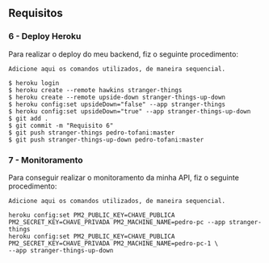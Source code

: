 

## Requisitos

### 6 - Deploy Heroku

Para realizar o deploy do meu backend, fiz o seguinte procedimento:

`Adicione aqui os comandos utilizados, de maneira sequencial.`

```
$ heroku login
$ heroku create --remote hawkins stranger-things
$ heroku create --remote upside-down stranger-things-up-down
$ heroku config:set upsideDown="false" --app stranger-things
$ heroku config:set upsideDown="true" --app stranger-things-up-down
$ git add .
$ git commit -m "Requisito 6"
$ git push stranger-things pedro-tofani:master
$ git push stranger-things-up-down pedro-tofani:master
```

### 7 - Monitoramento

Para conseguir realizar o monitoramento da minha API, fiz o seguinte procedimento:

`Adicione aqui os comandos utilizados, de maneira sequencial.`

```
heroku config:set PM2_PUBLIC_KEY=CHAVE_PUBLICA PM2_SECRET_KEY=CHAVE_PRIVADA PM2_MACHINE_NAME=pedro-pc --app stranger-things
heroku config:set PM2_PUBLIC_KEY=CHAVE_PUBLICA PM2_SECRET_KEY=CHAVE_PRIVADA PM2_MACHINE_NAME=pedro-pc-1 \
--app stranger-things-up-down
```

